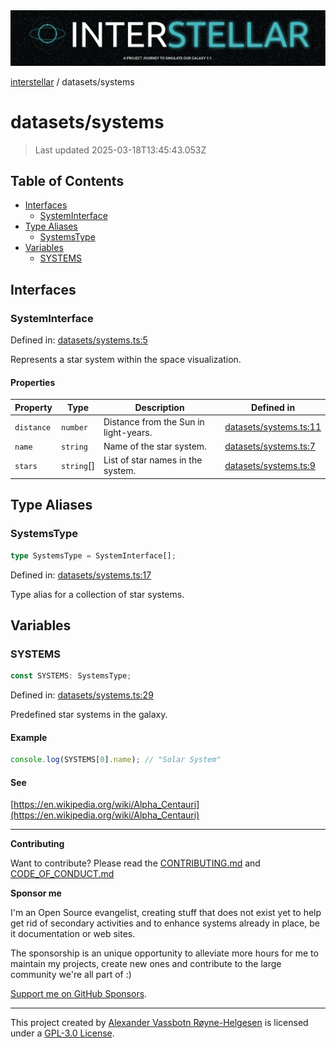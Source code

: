 <div>
  <img alt="SPECCER logo" src="https://raw.githubusercontent.com/phun-ky/interstellar/main/public/interstellar-header.png" style="max-height:120px;" />
</div>

[interstellar](../README.md) / datasets/systems

# datasets/systems

> Last updated 2025-03-18T13:45:43.053Z

## Table of Contents

- [Interfaces](#interfaces)
  - [SystemInterface](#systeminterface)
- [Type Aliases](#type-aliases)
  - [SystemsType](#systemstype)
- [Variables](#variables)
  - [SYSTEMS](#systems)

## Interfaces

### SystemInterface

Defined in:
[datasets/systems.ts:5](https://github.com/phun-ky/interstellar/blob/main/src/datasets/systems.ts#L5)

Represents a star system within the space visualization.

#### Properties

| Property                       | Type        | Description                           | Defined in                                                                                              |
| ------------------------------ | ----------- | ------------------------------------- | ------------------------------------------------------------------------------------------------------- |
| <a id="distance" /> `distance` | `number`    | Distance from the Sun in light-years. | [datasets/systems.ts:11](https://github.com/phun-ky/interstellar/blob/main/src/datasets/systems.ts#L11) |
| <a id="name" /> `name`         | `string`    | Name of the star system.              | [datasets/systems.ts:7](https://github.com/phun-ky/interstellar/blob/main/src/datasets/systems.ts#L7)   |
| <a id="stars" /> `stars`       | `string`\[] | List of star names in the system.     | [datasets/systems.ts:9](https://github.com/phun-ky/interstellar/blob/main/src/datasets/systems.ts#L9)   |

## Type Aliases

### SystemsType

```ts
type SystemsType = SystemInterface[];
```

Defined in:
[datasets/systems.ts:17](https://github.com/phun-ky/interstellar/blob/main/src/datasets/systems.ts#L17)

Type alias for a collection of star systems.

## Variables

### SYSTEMS

```ts
const SYSTEMS: SystemsType;
```

Defined in:
[datasets/systems.ts:29](https://github.com/phun-ky/interstellar/blob/main/src/datasets/systems.ts#L29)

Predefined star systems in the galaxy.

#### Example

```ts
console.log(SYSTEMS[0].name); // "Solar System"
```

#### See

[https://en.wikipedia.org/wiki/Alpha_Centauri](https://en.wikipedia.org/wiki/Alpha_Centauri)

---

**Contributing**

Want to contribute? Please read the
[CONTRIBUTING.md](https://github.com/phun-ky/interstellar/blob/main/CONTRIBUTING.md)
and
[CODE_OF_CONDUCT.md](https://github.com/phun-ky/interstellar/blob/main/CODE_OF_CONDUCT.md)

**Sponsor me**

I'm an Open Source evangelist, creating stuff that does not exist yet to help
get rid of secondary activities and to enhance systems already in place, be it
documentation or web sites.

The sponsorship is an unique opportunity to alleviate more hours for me to
maintain my projects, create new ones and contribute to the large community
we're all part of :)

[Support me on GitHub Sponsors](https://github.com/sponsors/phun-ky).

---

This project created by [Alexander Vassbotn Røyne-Helgesen](http://phun-ky.net)
is licensed under a [GPL-3.0
License](https://choosealicense.com/licenses/gpl-3.0/).
